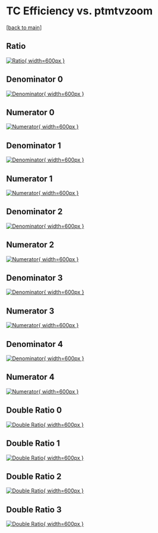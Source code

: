 # TC Efficiency vs. ptmtvzoom

[[back to main](./)]



## Ratio

[![Ratio](../mtv/var/TC_xtr_0_-1_eff_ptmtvzoom.png){ width=600px }](../mtv/var/TC_xtr_0_-1_eff_ptmtvzoom.pdf)

## Denominator 0

[![Denominator](../mtv/den/TC_xtr_0_-1_eff_ptmtvzoom_den0.png){ width=600px }](../mtv/den/TC_xtr_0_-1_eff_ptmtvzoom_den0.pdf)

## Numerator 0

[![Numerator](../mtv/num/TC_xtr_0_-1_eff_ptmtvzoom_num0.png){ width=600px }](../mtv/num/TC_xtr_0_-1_eff_ptmtvzoom_num0.pdf)

## Denominator 1

[![Denominator](../mtv/den/TC_xtr_0_-1_eff_ptmtvzoom_den1.png){ width=600px }](../mtv/den/TC_xtr_0_-1_eff_ptmtvzoom_den1.pdf)

## Numerator 1

[![Numerator](../mtv/num/TC_xtr_0_-1_eff_ptmtvzoom_num1.png){ width=600px }](../mtv/num/TC_xtr_0_-1_eff_ptmtvzoom_num1.pdf)

## Denominator 2

[![Denominator](../mtv/den/TC_xtr_0_-1_eff_ptmtvzoom_den2.png){ width=600px }](../mtv/den/TC_xtr_0_-1_eff_ptmtvzoom_den2.pdf)

## Numerator 2

[![Numerator](../mtv/num/TC_xtr_0_-1_eff_ptmtvzoom_num2.png){ width=600px }](../mtv/num/TC_xtr_0_-1_eff_ptmtvzoom_num2.pdf)

## Denominator 3

[![Denominator](../mtv/den/TC_xtr_0_-1_eff_ptmtvzoom_den3.png){ width=600px }](../mtv/den/TC_xtr_0_-1_eff_ptmtvzoom_den3.pdf)

## Numerator 3

[![Numerator](../mtv/num/TC_xtr_0_-1_eff_ptmtvzoom_num3.png){ width=600px }](../mtv/num/TC_xtr_0_-1_eff_ptmtvzoom_num3.pdf)

## Denominator 4

[![Denominator](../mtv/den/TC_xtr_0_-1_eff_ptmtvzoom_den4.png){ width=600px }](../mtv/den/TC_xtr_0_-1_eff_ptmtvzoom_den4.pdf)

## Numerator 4

[![Numerator](../mtv/num/TC_xtr_0_-1_eff_ptmtvzoom_num4.png){ width=600px }](../mtv/num/TC_xtr_0_-1_eff_ptmtvzoom_num4.pdf)

## Double Ratio 0

[![Double Ratio](../mtv/ratio/TC_xtr_0_-1_eff_ptmtvzoom_ratio0.png){ width=600px }](../mtv/ratio/TC_xtr_0_-1_eff_ptmtvzoom_ratio0.pdf)

## Double Ratio 1

[![Double Ratio](../mtv/ratio/TC_xtr_0_-1_eff_ptmtvzoom_ratio1.png){ width=600px }](../mtv/ratio/TC_xtr_0_-1_eff_ptmtvzoom_ratio1.pdf)

## Double Ratio 2

[![Double Ratio](../mtv/ratio/TC_xtr_0_-1_eff_ptmtvzoom_ratio2.png){ width=600px }](../mtv/ratio/TC_xtr_0_-1_eff_ptmtvzoom_ratio2.pdf)

## Double Ratio 3

[![Double Ratio](../mtv/ratio/TC_xtr_0_-1_eff_ptmtvzoom_ratio3.png){ width=600px }](../mtv/ratio/TC_xtr_0_-1_eff_ptmtvzoom_ratio3.pdf)

